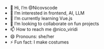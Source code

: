- 👋 Hi, I’m @Nicovscode
- 👀 I’m interested in frontend, AI, LLM
- 🌱 I’m currently learning Vue.js
- 💞️ I’m looking to collaborate on fun projects
- 📫 How to reach me @nico_viridi
- 😄 Pronouns: she/her
- ⚡ Fun fact: I make costumes

<!---
Nicovscode/Nicovscode is a ✨ special ✨ repository because its `README.md` (this file) appears on your GitHub profile.
You can click the Preview link to take a look at your changes.
--->
